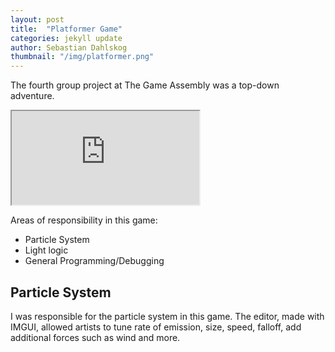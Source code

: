 ```yaml
---
layout: post
title:  "Platformer Game"
categories: jekyll update
author: Sebastian Dahlskog
thumbnail: "/img/platformer.png"
---
```


The fourth group project at The Game Assembly was a top-down adventure.

<iframe src="https://www.youtube.com/embed/tAvcn48JpxI"></iframe>

Areas of responsibility in this game: 
* Particle System
* Light logic
* General Programming/Debugging

##  Particle System
I was responsible for the particle system in this game. The editor, made with IMGUI, allowed artists to tune rate of emission, size, speed, falloff, add additional forces such as wind and more.